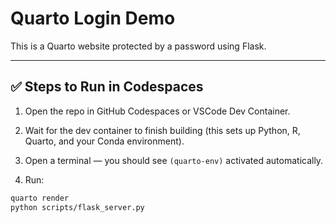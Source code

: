 # Quarto Login Demo

This is a Quarto website protected by a password using Flask.

---

## ✅ Steps to Run in Codespaces

1. Open the repo in GitHub Codespaces or VSCode Dev Container.

2. Wait for the dev container to finish building (this sets up Python, R, Quarto, and your Conda environment).

3. Open a terminal — you should see `(quarto-env)` activated automatically.

4. Run:

```bash
quarto render
python scripts/flask_server.py
